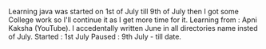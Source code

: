 Learning java was started on 1st of July till 9th of July then I got some College work so I'll continue it as I get more time for it.
Learning from : Apni Kaksha (YouTube).
I accedentally written June in all directories name insted of July.
Started : 1st July
Paused : 9th July - till date.
